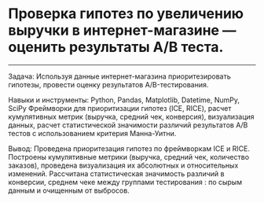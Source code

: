 # Проверка гипотез по увеличению выручки в интернет-магазине —оценить результаты A/B теста.
*** 
Задача: Используя данные интернет-магазина приоритезировать гипотезы, провести оценку результатов A/B-тестирования.

Навыки и инструменты: Python, Pandas, Matplotlib, Datetime, NumPy, SciPy Фреймворки для приоритизации гипотез (ICE, RICE), расчет кумулятивных метрик (выручка, средний чек, конверсия), визуализация данных, расчет статистической значимости различий результатов А/В тестов с использованием критерия Манна-Уитни.

Вывод: Проведена приоритезация гипотез по фреймворкам ICE и RICE. Построены кумулятивные метрики (выручка, средний чек, количество заказов), проведена визуализация их абсолютных и относительных изменений. Рассчитана статистическая значимость различий в конверсии, среднем чеке между группами тестирования : по cырым данным и очищенным от выбросов.
